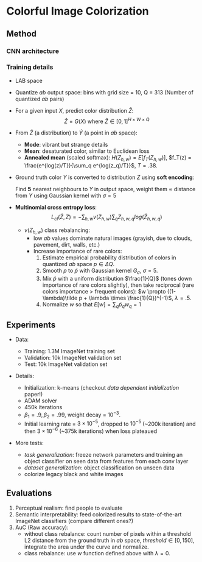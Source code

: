 # Colorful Image Colorization

## Method

### CNN architecture

### Training details

- LAB space
- Quantize _ab_ output space: bins with grid size = 10, Q = 313 (Number of quantized _ab_ pairs)
- For a given input $X$, predict color distribution $\hat{Z}$:
$$
    \hat{Z} = G(X) \text{ where } \hat{Z} \in [0, 1]^{H\times W\times Q}
$$
- From $\hat{Z}$ (a distribution) to $\hat{Y}$ (a point in _ab_ space):
    - **Mode**: vibrant but strange details
    - **Mean**: desaturated color, similar to Euclidean loss
    - **Annealed mean** (scaled softmax): $H(Z_{h,w}) = E[f_T(Z_{h,w})]$, $f_T(z) = \frac{e^{log(z)/T}}{\sum_q e^{log(z_q)/T}}$, $T = .38$.
- Ground truth color $Y$ is converted to distribution $Z$ using **soft encoding**:

    Find **5** nearest neighbours to $Y$ in output space, weight them $\propto$ distance from $Y$ using Gaussian kernel with $\sigma = 5$ 

- **Multinomial cross entropy loss**:
$$
L_{cl}(\hat{Z},Z) = - \sum_{h,w}v(Z_{h,w})\sum_q Z_{h,w,q}log(\hat{Z}_{h,w,q})
$$
    - $v(Z_{h,w})$ class rebalancing:
        - low _ab_ values dominate natural images (grayish, due to clouds, pavement, dirt, walls, etc.)
        - Increase importance of rare colors:
            1. Estimate empirical probability distribution of colors in quantized _ab_ space $p \in \Delta Q$.
            2. Smooth $p$ to $\tilde p$ with Gaussian kernel $G_\sigma$, $\sigma = 5$.
            3. Mix $\tilde p$ with a uniform distribution $\frac{1}{Q}$ (tones down importance of rare colors slightly), then take reciprocal (rare colors importance $>$ frequent colors): $w \propto ((1-\lambda)\tilde p + \lambda \times \frac{1}{Q})^{-1}$, $\lambda = .5$.
            4. Normalize $w$ so that $E[w]=\sum_q\tilde p_q w_q = 1$

## Experiments

- Data:
    - Training: 1.3M ImageNet training set
    - Validation: 10k ImageNet validation set
    - Test: 10k ImageNet validation set
- Details:
    - Initialization: k-means (checkout *data dependent initialization* paper!)
    - ADAM solver
    - 450k iterations
    - $\beta_1 = .9, \beta_2 = .99$, weight decay = $10^{-3}$.
    - Initial learning rate = $3 \times 10^{-5}$, dropped to $10^{-5}$ (~200k iteration) and then $3 \times 10^{-6}$ (~375k iterations) when loss plateaued

- More tests:
    - _task generalization_: freeze network parameters and training an object classifier on seen data from features from each conv layer
    - _dataset generalization_: object classification on unseen data
    - colorize legacy black and white images

## Evaluations

1. Perceptual realism: find people to evaluate
2. Semantic interpretability: feed colorized results to state-of-the-art ImageNet classifiers (compare different ones?)
3. AuC (Raw accuracy):
    - without class rebalance: count number of pixels within a threshold L2 distance from the ground truth in _ab_ space, $threshold \in [0, 150]$, integrate the area under the curve and normalize.
    - class rebalance: use $w$ function defined above with $\lambda = 0$.


